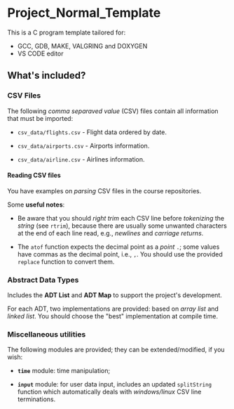 # Project_Normal_Template

This is a C program template tailored for:

- GCC, GDB, MAKE, VALGRING and DOXYGEN
- VS CODE editor

## What's included?

### CSV Files

The following *comma separaved value* (CSV) files contain all information that must be imported:

- `csv_data/flights.csv` - Flight data ordered by date.

- `csv_data/airports.csv` - Airports information.

- `csv_data/airline.csv` - Airlines information.


#### Reading CSV files

You have examples on *parsing* CSV files in the course repositories.

Some **useful notes**:

- Be aware that you should *right trim* each CSV line before *tokenizing* the *string* (see `rtrim`), because there are usually some unwanted characters at the end of each line read, e.g., *newlines* and *carriage returns*.

- The `atof` function expects the decimal point as a *point* `.`; some values have commas as the
decimal point, i.e., `,`. You should use the provided `replace` function to convert them.

### Abstract Data Types

Includes the **ADT List** and **ADT Map** to support the project's development.

For each ADT, two implementations are provided: based on *array list* and *linked list*. You should choose the "best" implementation at compile time.


### Miscellaneous utilities

The following modules are provided; they can be extended/modified, if you wish:

- **`time`** module: time manipulation;

- **`input`** module: for user data input, includes an updated `splitString` function which automatically deals with *windows/linux* CSV line terminations.
  
